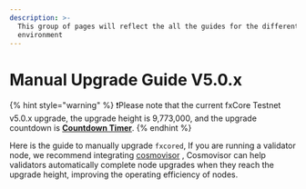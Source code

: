 ```yaml
---
description: >-
  This group of pages will reflect the all the guides for the different
  environment
---
```


# Manual Upgrade Guide V5.0.x

{% hint style="warning" %}
❗️Please note that the current fxCore Testnet v5.0.x upgrade, the upgrade height is 9,773,000, and the upgrade countdown is [**Countdown Timer**](https://functionx.github.io/fx-core/tools/countdown.html?network=testnet).
{% endhint %}

Here is the guide to manually upgrade `fxcored`, If you are running a validator node, we recommend integrating [cosmovisor](../cosmovisor/) , Cosmovisor can help validators automatically complete node upgrades when they reach the upgrade height, improving the operating efficiency of nodes.
